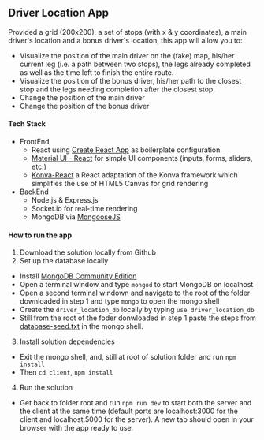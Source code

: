 ## Driver Location App
Provided a grid (200x200), a set of stops (with x & y coordinates), a main driver's location and a bonus driver's location, this app will allow you to:
- Visualize the position of the main driver on the (fake) map, his/her current leg (i.e. a path between two stops), the legs already completed as well as the time left to finish the entire route.
- Visualize the position of the bonus driver, his/her path to the closest stop and the legs needing completion after the closest stop.
- Change the position of the main driver
- Change the position of the bonus driver

#### Tech Stack
- FrontEnd
  - React using [Create React App](https://github.com/facebook/create-react-app) as boilerplate configuration
  - [Material UI - React](https://material-ui.com) for simple UI components (inputs, forms, sliders, etc.)
  - [Konva-React](https://konvajs.github.io/docs/react/) a React adaptation of the Konva framework which simplifies the use of HTML5 Canvas for grid rendering
- BackEnd
  - Node.js & Express.js
  - Socket.io for real-time rendering
  - MongoDB via [MongooseJS](https://mongoosejs.com/)

#### How to run the app
1. Download the solution locally from Github
2. Set up the database locally
  - Install [MongoDB Community Edition](https://docs.mongodb.com/manual/administration/install-community/)
  - Open a terminal window and type `mongod` to start MongoDB on localhost
  - Open a second terminal windown and navigate to the root of the folder downloaded in step 1 and type `mongo` to open the mongo shell
  - Create the `driver_location_db` locally by typing `use driver_location_db`
  - Still from the root of the foder donwloaded in step 1 paste the steps from [database-seed.txt](./database-seed.txt) in the mongo shell.

3. Install solution dependencies
  - Exit the mongo shell, and, still at root of solution folder and run `npm install`
  - Then `cd client`, `npm install`

4. Run the solution
  - Get back to folder root and run `npm run dev` to start both the server and the client at the same time (default ports are localhost:3000 for the client and localhost:5000 for the server). A new tab should open in your browser with the app ready to use.
